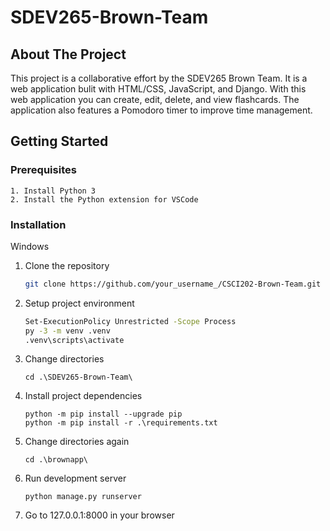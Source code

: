 # SDEV265-Brown-Team

## About The Project

This project is a collaborative effort by the SDEV265 Brown Team. It is a web application bulit with HTML/CSS, JavaScript, and Django. With this web application you can create, edit, delete, and view flashcards. The application also features a Pomodoro timer to improve time management.


## Getting Started

### Prerequisites
    
    1. Install Python 3
    2. Install the Python extension for VSCode
    
### Installation

Windows

1. Clone the repository
   ```sh
   git clone https://github.com/your_username_/CSCI202-Brown-Team.git
   ```
2. Setup project environment
    ```sh
    Set-ExecutionPolicy Unrestricted -Scope Process
    py -3 -m venv .venv
    .venv\scripts\activate
    ```
3. Change directories
    ```
    cd .\SDEV265-Brown-Team\
    ```
4. Install project dependencies
   ```
   python -m pip install --upgrade pip
   python -m pip install -r .\requirements.txt
   ```
5. Change directories again
   ```
   cd .\brownapp\
   ```
6. Run development server
   ```
   python manage.py runserver
   ```
7. Go to 127.0.0.1:8000 in your browser
